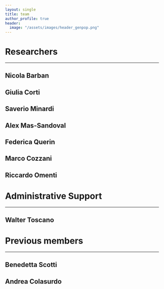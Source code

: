 ```yaml
---
layout: single
title: team
author_profile: true
header:
  image: "/assets/images/header_genpop.png"
---
```

# Researchers
---
## Nicola Barban

## Giulia Corti

## Saverio Minardi

## Alex Mas-Sandoval

## Federica Querin

## Marco Cozzani

## Riccardo Omenti


# Administrative Support
---
## Walter Toscano


# Previous members
---
## Benedetta Scotti

## Andrea Colasurdo
